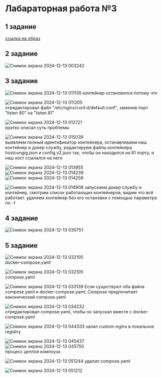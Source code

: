 # Лабараторная работа №3
## 1 задание  
[ссылка на образ](https://hub.docker.com/r/acoola308/custom-nginx) 

## 2 задание   
![Снимок экрана 2024-12-13 003242](https://github.com/user-attachments/assets/c1c8b240-c52a-42e7-97e6-7155d7d79f60)

## 3 задание   
![Снимок экрана 2024-12-13 011135](https://github.com/user-attachments/assets/94f02d70-9256-4a25-9193-eeed5a96693d)
контейнер остановился потому что

![Снимок экрана 2024-12-13 011205](https://github.com/user-attachments/assets/e8db7c6d-fa07-4c2a-a5c2-4f49f7da95c1)  
отредактировал файл "/etc/nginx/conf.d/default.conf", заменив порт "listen 80" на "listen 81"

![Снимок экрана 2024-12-13 012721](https://github.com/user-attachments/assets/d63906a0-8368-4c9c-b011-23e3605c0ef2)  
кратко описал суть проблемы

![Снимок экрана 2024-12-13 015039](https://github.com/user-attachments/assets/bfe0e7d0-a97b-4731-8cbc-0ac7db349c89)  
выявляем полный идентификатор контейнера,  останавливаем наш контейнер и докер службу, редактируем файлы контейнера hostcongig.json и config.v2.json так, чтобы он находился на 81 порту, и наш хост ссылался на него

![Снимок экрана 2024-12-13 013955](https://github.com/user-attachments/assets/4be2ab58-aa5f-4b30-8dfa-b9c5eaab6c51)
![Снимок экрана 2024-12-13 014239](https://github.com/user-attachments/assets/cdcfaa3b-4850-4c0f-b20b-a955779c91ed)
![Снимок экрана 2024-12-13 014258](https://github.com/user-attachments/assets/df8e868c-ce80-4216-afa4-e467998c39fc)

![Снимок экрана 2024-12-13 014908](https://github.com/user-attachments/assets/9ae0de10-c5f0-4a77-adb3-ce47afe7a84f)
запускаем докер службу и контейнер, смотрим список работающих контейнеров, видим что всё работает. удаляем контейнер без его остановки с помощью параметра rm -f

## 4 задание  
![Снимок экрана 2024-12-13 030751](https://github.com/user-attachments/assets/c3f4ab41-a572-40c4-b762-4fbfa21e82e2)

## 5 задание  

![Снимок экрана 2024-12-13 032105](https://github.com/user-attachments/assets/e70af210-b98a-4d97-97b0-5591d70cdf10)  
docker-compose.yaml  

![Снимок экрана 2024-12-13 032105](https://github.com/user-attachments/assets/47403271-c342-4902-b344-4b81f5a2ffed)  
compose.yaml  

![Снимок экрана 2024-12-13 033139](https://github.com/user-attachments/assets/3d0b141e-8c6b-4aed-a42e-2f8696cd25bc)
Если существуют оба файла compose.yaml и docker-compose.yaml, Compose предпочитает канонический compose.yaml

![Снимок экрана 2024-12-13 034232](https://github.com/user-attachments/assets/2d6d3243-2eac-45db-8de7-f9160675310f)  
отредактировал compose.yaml, чтобы он запускал вместе с docker-compose.yaml

![Снимок экрана 2024-12-13 044333](https://github.com/user-attachments/assets/47bcbab5-3307-46f3-866a-27be2972cb86)
залил custom-nginx в локальное registry

![Снимок экрана 2024-12-13 045437](https://github.com/user-attachments/assets/8872d5d1-d042-4656-815c-3bd289fc96c5)  
![Снимок экрана 2024-12-13 045750](https://github.com/user-attachments/assets/0faf58b6-0a51-438b-b081-50af886a22f8)  
процесс деплоя компоуза

![Снимок экрана 2024-12-13 051244](https://github.com/user-attachments/assets/27562d1c-1279-424b-b9d8-58cc43b0b956)
удалил compose.yaml

![Снимок экрана 2024-12-13 051212](https://github.com/user-attachments/assets/5a7ebb63-a584-44ad-aad9-956c3ff2b88f)




